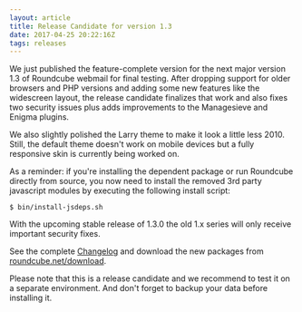 ```yaml
---
layout: article
title: Release Candidate for version 1.3
date: 2017-04-25 20:22:16Z
tags: releases
---
```

We just published the feature-complete version for the next major version 1.3 of Roundcube webmail
for final testing. After dropping support for older browsers and PHP versions and adding 
some new features  like the widescreen layout, the release candidate finalizes that 
work and also fixes two security issues plus adds improvements to the Managesieve 
and Enigma plugins.

We also slightly polished the Larry theme to make it look a little less 2010. Still, the default
theme doesn't work on mobile devices but a fully responsive skin is currently being worked on.

As a reminder: if you're installing the dependent package or run Roundcube directly 
from source, you now need to install the removed 3rd party javascript modules by 
executing the following install script:

```
$ bin/install-jsdeps.sh
```

With the upcoming stable release of 1.3.0 the old 1.x series will only receive important 
security fixes.

See the complete [Changelog](https://github.com/roundcube/roundcubemail/wiki/Changelog) 
and download the new packages from [roundcube.net/download](http://roundcube.net/download). 

Please note that this is a release candidate and we recommend to test it on a
separate environment. And don't forget to backup your data before installing it.

